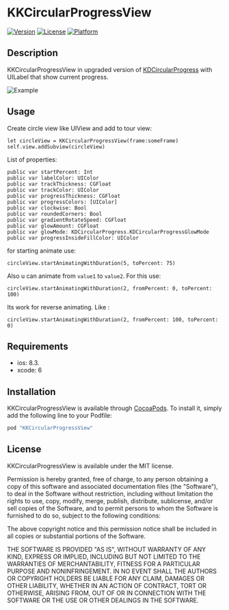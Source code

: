 # KKCircularProgressView

[![Version](https://img.shields.io/cocoapods/v/KKCircularProgressView.svg?style=flat)](http://cocoapods.org/pods/KKCircularProgressView)
[![License](https://img.shields.io/cocoapods/l/KKCircularProgressView.svg?style=flat)](http://cocoapods.org/pods/KKCircularProgressView)
[![Platform](https://img.shields.io/cocoapods/p/KKCircularProgressView.svg?style=flat)](http://cocoapods.org/pods/KKCircularProgressView)

## Description
KKCircularProgressView in upgraded version of [KDCircularProgress](https://github.com/kaandedeoglu/KDCircularProgress) with UILabel that show current progress.

![Example](http://g.recordit.co/TBo1hLtV4y.gif )


## Usage
Create circle view like UIView and add to tour view:
```
let circleView = KKCircularProgressView(frame:someFrame)
self.view.addSubview(circleView)
```

List of properties:
```
public var startPercent: Int
public var labelColor: UIColor
public var trackThickness: CGFloat
public var trackColor: UIColor
public var progressThickness: CGFloat
public var progressColors: [UIColor]
public var clockwise: Bool
public var roundedCorners: Bool
public var gradientRotateSpeed: CGFloat
public var glowAmount: CGFloat
public var glowMode: KDCircularProgress.KDCircularProgressGlowMode
public var progressInsideFillColor: UIColor
```

for starting animate use:
```
circleView.startAnimatingWithDuration(5, toPercent: 75)
```
Also u can animate from `value1` to `value2`. For this use:
```
circleView.startAnimatingWithDuration(2, fromPercent: 0, toPercent: 100)
```
Its work for reverse animating. Like :
```
circleView.startAnimatingWithDuration(2, fromPercent: 100, toPercent: 0)
```



## Requirements
* ios: 8.3. 
* xcode: 6


## Installation

KKCircularProgressView is available through [CocoaPods](http://cocoapods.org). To install
it, simply add the following line to your Podfile:

```ruby
pod "KKCircularProgressView"
```




## License
KKCircularProgressView is available under the MIT license. 



Permission is hereby granted, free of charge, to any person obtaining a copy of this software and associated documentation files (the "Software"), to deal in the Software without restriction, including without limitation the rights to use, copy, modify, merge, publish, distribute, sublicense, and/or sell copies of the Software, and to permit persons to whom the Software is furnished to do so, subject to the following conditions:

The above copyright notice and this permission notice shall be included in all copies or substantial portions of the Software.

THE SOFTWARE IS PROVIDED "AS IS", WITHOUT WARRANTY OF ANY KIND, EXPRESS OR IMPLIED, INCLUDING BUT NOT LIMITED TO THE WARRANTIES OF MERCHANTABILITY, FITNESS FOR A PARTICULAR PURPOSE AND NONINFRINGEMENT. IN NO EVENT SHALL THE AUTHORS OR COPYRIGHT HOLDERS BE LIABLE FOR ANY CLAIM, DAMAGES OR OTHER LIABILITY, WHETHER IN AN ACTION OF CONTRACT, TORT OR OTHERWISE, ARISING FROM, OUT OF OR IN CONNECTION WITH THE SOFTWARE OR THE USE OR OTHER DEALINGS IN THE SOFTWARE.
